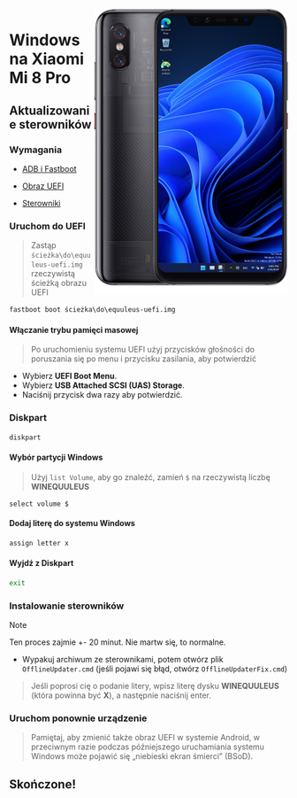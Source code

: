 <img align="right" src="https://github.com/n00b69/woa-equuleus/blob/main/equuleus.png" width="350" alt="Windows 11 running on equuleus">

# Windows na Xiaomi Mi 8 Pro

## Aktualizowanie sterowników

### Wymagania
- [ADB i Fastboot](https://developer.android.com/studio/releases/platform-tools)

- [Obraz UEFI](https://github.com/n00b69/woa-equuleus/releases/tag/UEFI)
  
- [Sterowniki](https://github.com/n00b69/woa-equuleus/releases/tag/Drivers)

### Uruchom do UEFI
> Zastąp `ścieżka\do\equuleus-uefi.img` rzeczywistą ścieżką obrazu UEFI
```cmd
fastboot boot ścieżka\do\equuleus-uefi.img
```

#### Włączanie trybu pamięci masowej
> Po uruchomieniu systemu UEFI użyj przycisków głośności do poruszania się po menu i przycisku zasilania, aby potwierdzić
- Wybierz **UEFI Boot Menu**.
- Wybierz **USB Attached SCSI (UAS) Storage**.
- Naciśnij przycisk dwa razy aby potwierdzić.

### Diskpart
```cmd
diskpart
```

#### Wybór partycji Windows
> Użyj `list Volume`, aby go znaleźć, zamień `$` na rzeczywistą liczbę **WINEQUULEUS**
```diskpart
select volume $
```

#### Dodaj literę do systemu Windows
```cmd
assign letter x
```

#### Wyjdź z Diskpart
```cmd
exit
```

### Instalowanie sterowników
> [!Note]
> Ten proces zajmie +- 20 minut. Nie martw się, to normalne.

- Wypakuj archiwum ze sterownikami, potem otwórz plik `OfflineUpdater.cmd` (jeśli pojawi się błąd, otwórz `OfflineUpdaterFix.cmd`)
 
> Jeśli poprosi cię o podanie litery, wpisz literę dysku **WINEQUULEUS** (która powinna być **X**), a następnie naciśnij enter.

### Uruchom ponownie urządzenie
> Pamiętaj, aby zmienić także obraz UEFI w systemie Android, w przeciwnym razie podczas późniejszego uruchamiania systemu Windows może pojawić się „niebieski ekran śmierci” (BSoD).

## Skończone!













